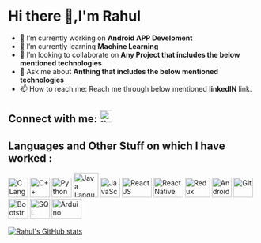 # Hi there 👋,I'm Rahul

<!--
**RahulSChauhan50/RahulSChauhan50** is a ✨ _special_ ✨ repository because its `README.md` (this file) appears on your GitHub profile.
- 🤔 I’m looking for help with ...
- - 😄 Pronouns: ...
- - ⚡ Fun fact: ...
-->

- 🔭 I’m currently working on **Android APP Develoment**
- 🌱 I’m currently learning **Machine Learning**
- 👯 I’m looking to collaborate on **Any Project that includes the below mentioned technologies**
- 💬 Ask me about **Anthing that includes the below mentioned technologies**
- 📫 How to reach me: Reach me through below mentioned **linkedIN** link.


## Connect with me: [<img src="https://image.flaticon.com/icons/png/512/174/174857.png" height="25" width="25" title="linkedin.com/in/rahul-s-chauhan-005223199/"/>](https://www.linkedin.com/in/rahul-s-chauhan-005223199/)
## Languages and Other Stuff on which I have worked : 
[<img src="https://cdn.iconscout.com/icon/free/png-512/c-programming-569564.png" height="40" width="40" title="C Language"/>](https://devdocs.io/c/)
[<img src="https://sdtimes.com/wp-content/uploads/2018/03/cpppp-490x490.png" height="40" width="40" title="C++ Language"/>](https://devdocs.io/cpp/)
[<img src="https://upload.wikimedia.org/wikipedia/commons/thumb/c/c3/Python-logo-notext.svg/1200px-Python-logo-notext.svg.png" height="40" width="40" title="Python Language"/>](https://docs.python.org/3/)
[<img src="https://png2.cleanpng.com/sh/014c432977cfd74b26f0a7e3d1aea8c9/L0KzQYq3VsI0N6dviJH0aYP2gLBuTfxwb5CygtNBYT3ndcfsjP9xdZZzjJ90aYSwgLF5lPFjdJYyhtd9d3B1e37ukvFxcJpoRadtMHa1RbW9gfRkO2k6RqUAMkizRYi8UcU3OWM8S6o6NEe0QYi1kP5o/kisspng-logo-java-development-kit-portable-network-graphic-5d0f25d6adc385.3528057515612738147117.png" height="50" width="50" title="Java Language"/>](https://docs.oracle.com/en/java/)
[<img src="https://png2.cleanpng.com/sh/365663285495df76de8fb98b3cee426d/L0KzQYm3VMI2N6lpiZH0aYP2gLBuTfpifpJ4eARycISweMX0jL1td5h0RdR1b3ewc8T6U71raadmhtd8ZT24cba3UvY0a5M4Tdc6Mz65Q4iCVsczO2I6SqYBNEG4SYeAU8Q4NqFzf3==/kisspng-javascript-html-logo-blog-css3-javanese-5ae02f3cb35e13.6379672315246415967347.png" height="40" width="40" title="JavaScript Language"/>](https://developer.mozilla.org/en-US/docs/Web/JavaScript)
[<img src="https://upload.wikimedia.org/wikipedia/commons/thumb/a/a7/React-icon.svg/1280px-React-icon.svg.png" height="40" width="60" title="React JS"/>](https://reactjs.org/docs/getting-started.html)
[<img src="https://upload.wikimedia.org/wikipedia/commons/thumb/a/a7/React-icon.svg/1280px-React-icon.svg.png" height="40" width="60" title="ReactNative"/>](https://reactnative.dev/docs/getting-started)
[<img src="https://upload.wikimedia.org/wikipedia/commons/4/49/Redux.png" height="40" width="50" title="Redux"/>](https://redux.js.org/)
[<img src="https://2.bp.blogspot.com/-tzm1twY_ENM/XlCRuI0ZkRI/AAAAAAAAOso/BmNOUANXWxwc5vwslNw3WpjrDlgs9PuwQCLcBGAsYHQ/s1600/pasted%2Bimage%2B0.png" height="40" width="40" title="Android Studio(Java)"/>](https://developer.android.com/guide/components/activities/intro-activities)
[<img src="https://git-scm.com/images/logos/downloads/Git-Icon-1788C.png" height="40" width="40" title="Git"/>](https://git-scm.com/doc)
[<img src="https://www.searchpng.com/wp-content/uploads/2019/02/Bootstrap-Logo-PNG.png" height="40" width="40" title="Bootstrap"/>](https://getbootstrap.com/docs/4.1/getting-started/introduction/)
[<img src="https://png2.cleanpng.com/sh/3ca4c1832982d162800322f917dcd725/L0KzQYm3U8MxN5NqiZH0aYP2gLBuTf1qa6N0i9HvdD3kisb5hb10eZ0yfNN9YXLkg7a0jflkepD4h9h9LYP0fH76hgJ3baMyfNN9YXLkg7a0VfFjbZJqe9cEZHa5SYq1UscyOWE3Uag6NUK1RIW9UMMxPmU8RuJ3Zx==/kisspng-microsoft-azure-sql-database-microsoft-sql-server-database-5abeaece9df699.271102961522446030647.png" height="40" width="40" title="SQL"/>](https://www.w3schools.com/sql/)
[<img src="https://upload.wikimedia.org/wikipedia/commons/thumb/8/87/Arduino_Logo.svg/1280px-Arduino_Logo.svg.png" height="40" width="60" title="Arduino"/>](https://www.arduino.cc/en/Tutorial/HomePage)

[![Rahul's GitHub stats](https://github-readme-stats.vercel.app/api?username=RahulSChauhan50&hide=issues,prs,stars&show_icons=true&theme=prussian&border_radius=25)](https://github.com/anuraghazra/github-readme-stats)
